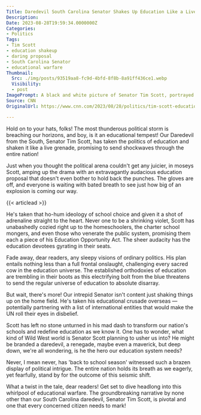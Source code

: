 ```yaml
---
Title: Daredevil South Carolina Senator Shakes Up Education Like a Live Grenade! Why Is No One Safe?!
Description: 
Date: 2023-08-28T19:59:34.0000000Z
Categories:
- Politics
Tags:
- Tim Scott
- education shakeup
- daring proposal
- South Carolina Senator
- educational warfare
Thumbnail:
  Src: ./img/posts/93519aa8-fc9d-4bfd-8f8b-8a91ff436ce1.webp
  Visibility:
  - post
ImagePrompt: A black and white picture of Senator Tim Scott, portrayed in dramatic lighting. In one hand he holds a rolled-up document symbolizing the new education plan. His expression is intense and challenging, matching the larger-than-life, daring persona described in the article.
Source: CNN
OriginalUrl: https://www.cnn.com/2023/08/28/politics/tim-scott-education-plan/index.html

---
```

Hold on to your hats, folks! The most thunderous political storm is breaching our horizons, and boy, is it an educational tempest! Our Daredevil from the South, Senator Tim Scott, has taken the politics of education and shaken it like a live grenade, promising to send shockwaves through the entire nation!

Just when you thought the political arena couldn't get any juicier, in moseys Scott, amping up the drama with an extravagantly audacious education proposal that doesn't even bother to hold back the punches. The gloves are off, and everyone is waiting with bated breath to see just how big of an explosion is coming our way.

{{< articlead >}}

He's taken that ho-hum ideology of school choice and given it a shot of adrenaline straight to the heart. Never one to be a shrinking violet, Scott has unabashedly cozied right up to the homeschoolers, the charter school mongers, and even those who venerate the public system, promising them each a piece of his Education Opportunity Act. The sheer audacity has the education devotees gyrating in their seats.

Fade away, dear readers, any sleepy visions of ordinary politics. His plan entails nothing less than a full frontal onslaught, challenging every sacred cow in the education universe. The established orthodoxies of education are trembling in their boots as this electrifying bolt from the blue threatens to send the regular universe of education to absolute disarray.

But wait, there's more! Our intrepid Senator isn't content just shaking things up on the home field. He's taken his educational crusade overseas — potentially partnering with a list of international entities that would make the UN roll their eyes in disbelief.

Scott has left no stone unturned in his mad dash to transform our nation's schools and redefine education as we know it. One has to wonder, what kind of Wild West world is Senator Scott planning to usher us into? He might be branded a daredevil, a renegade, maybe even a maverick, but deep down, we're all wondering, is he the hero our education system needs?

Never, I mean never, has 'back to school season' witnessed such a brazen display of political intrigue. The entire nation holds its breath as we eagerly, yet fearfully, stand by for the outcome of this seismic shift.

What a twist in the tale, dear readers! Get set to dive headlong into this whirlpool of educational warfare. The groundbreaking narrative by none other than our South Carolina daredevil, Senator Tim Scott, is pivotal and one that every concerned citizen needs to mark!